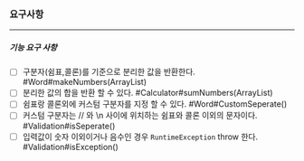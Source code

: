 ### 요구사항 
-----
##### 기능 요구 사항
 - [ ] 구분자(쉼표,콜론)를 기준으로 분리한 값을 반환한다. #Word#makeNumbers(ArrayList)
 - [ ] 분리한 값의 합을 반환 할 수 있다. #Calculator#sumNumbers(ArrayList)
 - [ ] 쉼표랑 콜론외에 커스텀 구분자를 지정 할 수 있다. #Word#CustomSeperate()
 - [ ] 커스텀 구분자는 // 와 \n 사이에 위치하는 쉼표와 콜론 이외의 문자이다. #Validation#isSeperate()
 - [ ] 입력값이 숫자 이외이거나 음수인 경우 `RuntimeException` throw 한다. #Validation#isException()